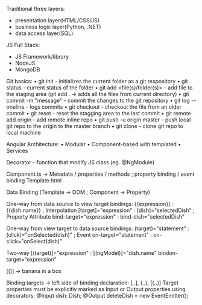 Traditional three layers:
- presentation layer(HTML/CSS/JS)
- business logic layer(Python, .NET)
- data access layer(SQL)

JS Full Stack:
- JS Framework/library
- NodeJS
- MongoDB

Git basics:
• git init
    - initializes the current folder as a git respository
• git status
    - current status of the folder
• git add <file(s)/folder(s)>
    - add file to the staging area (git add . -> adds all the files from current directory)
• git commit -m "message"
    - commit the changes to the git repository
• git log --oneline
    - logs commits
• git checkout <commit><file>
    - checkout the file from an older commit
• git reset
    - reset the stagging area to the last commit
• git remote add origin <url>
    - add remote inline repo
• git push -u origin master
    - push local git repo to the origin to the master branch
• git clone <url>
    - clone git repo to local machine

Angular Architecture:
    • Modular
    • Component-based with templated
    • Services

Decorator - function that modify JS class (eg. @NgModule)

Component.ts -> Metadata / properties / methods ; property binding / event binding
Template.html

Data Binding (Template -> DOM ; Component -> Property)

One-way from data source to view target bindings:
{{expression}} : {{dish.name}} ; Interpolation
[target]="expression" : [dish]="selectedDish" ; Property Attribute
bind-target="expression" : bind-dish="selectedDish"

One-way from view target to data source bindings:
(target)="statement" : (click)="onSelected(dish)" ; Event
on-target="statement" : on-click="onSelect(dish)"

Two-way
[(target)]="expression" : [(ngModel)]="dish.name"
bindon-target="expression"

[()] -> banana in a box

Binding targets -> left side of binding declaration: 
[..], (..), [(..)]
Target properties must be explicitly marked as Input or Output properties using decorators:
@Input dish: Dish;
@Output deleteDish = new EventEmitter<Dish>();